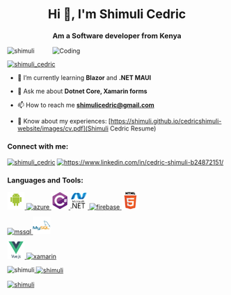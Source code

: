 <h1 align="center">Hi 👋, I'm Shimuli Cedric</h1>
<h3 align="center">Am a Software developer from Kenya</h3>
<img align="right" alt="Coding" width="400" src="https://www.techbabble.zone/content/images/2021/07/46207-programmer-1.gif"/>

<p align="left"> <img src="https://komarev.com/ghpvc/?username=shimuli&label=Profile%20views&color=0e75b6&style=flat" alt="shimuli" /> </p>

<p align="left"> <a href="https://twitter.com/shimuli_cedric" target="blank"><img src="https://img.shields.io/twitter/follow/shimuli_cedric?logo=twitter&style=for-the-badge" alt="shimuli_cedric" /></a> </p>

- 🌱 I’m currently learning **Blazor** and **.NET MAUI**

- 💬 Ask me about **Dotnet Core, Xamarin forms**

- 📫 How to reach me **shimulicedric@gmail.com**

- 📄 Know about my experiences: [https://shimuli.github.io/cedricshimuli-website/images/cv.pdf](Shimuli Cedric Resume)

<h3 align="left">Connect with me:</h3>
<p align="left">
<a href="https://twitter.com/shimuli_cedric" target="blank"><img align="center" src="https://raw.githubusercontent.com/rahuldkjain/github-profile-readme-generator/master/src/images/icons/Social/twitter.svg" alt="shimuli_cedric" height="30" width="40" /></a>
<a href="https://linkedin.com/in/https://www.linkedin.com/in/cedric-shimuli-b24872151/" target="blank"><img align="center" src="https://raw.githubusercontent.com/rahuldkjain/github-profile-readme-generator/master/src/images/icons/Social/linked-in-alt.svg" alt="https://www.linkedin.com/in/cedric-shimuli-b24872151/" height="30" width="40" /></a>
</p>

<h3 align="left">Languages and Tools:</h3>
<p align="left"> 
  <a href="https://developer.android.com" target="_blank" rel="noreferrer"> <img src="https://raw.githubusercontent.com/devicons/devicon/master/icons/android/android-original-wordmark.svg" alt="android" width="40" height="40"/> </a> <a href="https://azure.microsoft.com/en-in/" target="_blank" rel="noreferrer"> <img src="https://www.vectorlogo.zone/logos/microsoft_azure/microsoft_azure-icon.svg" alt="azure" width="40" height="40"/> </a> 
</a> <a href="https://www.w3schools.com/cs/" target="_blank" rel="noreferrer"> <img src="https://raw.githubusercontent.com/devicons/devicon/master/icons/csharp/csharp-original.svg" alt="csharp" width="40" height="40"/> <a href="https://dotnet.microsoft.com/" target="_blank" rel="noreferrer"> <img src="https://raw.githubusercontent.com/devicons/devicon/master/icons/dot-net/dot-net-original-wordmark.svg" alt="dotnet" width="40" height="40"/> </a>
  <a href="https://firebase.google.com/" target="_blank" rel="noreferrer"> <img src="https://www.vectorlogo.zone/logos/firebase/firebase-icon.svg" alt="firebase" width="40" height="40"/> </a> 
  <a href="https://www.w3.org/html/" target="_blank" rel="noreferrer"> <img src="https://raw.githubusercontent.com/devicons/devicon/master/icons/html5/html5-original-wordmark.svg" alt="html5" width="40" height="40"/> </a>
 
  <a href="https://www.microsoft.com/en-us/sql-server" target="_blank" rel="noreferrer"> <img src="https://www.svgrepo.com/show/303229/microsoft-sql-server-logo.svg" alt="mssql" width="40" height="40"/> </a> 
  <a href="https://www.mysql.com/" target="_blank" rel="noreferrer"> <img src="https://raw.githubusercontent.com/devicons/devicon/master/icons/mysql/mysql-original-wordmark.svg" alt="mysql" width="40" height="40"/> </a> 


  </a> <a href="https://vuejs.org/" target="_blank" rel="noreferrer"> <img src="https://raw.githubusercontent.com/devicons/devicon/master/icons/vuejs/vuejs-original-wordmark.svg" alt="vuejs" width="40" height="40"/> 
  </a> <a href="https://dotnet.microsoft.com/apps/xamarin" target="_blank" rel="noreferrer"> <img src="https://raw.githubusercontent.com/detain/svg-logos/780f25886640cef088af994181646db2f6b1a3f8/svg/xamarin.svg" alt="xamarin" width="40" height="40"/> 
  

<p><img align="left" src="https://github-readme-stats.vercel.app/api/top-langs?username=shimuli&show_icons=true&locale=en&layout=compact" alt="shimuli" /></p>

<p>&nbsp;<img align="center" src="https://github-readme-stats.vercel.app/api?username=shimuli&show_icons=true&locale=en" alt="shimuli" /></p>

<p><img align="center" src="https://github-readme-streak-stats.herokuapp.com/?user=shimuli&" alt="shimuli" /></p>

